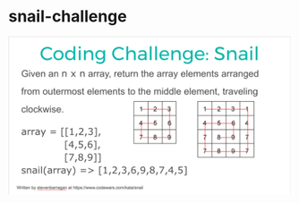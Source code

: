 # snail-challenge

<img src="https://github.com/bbcrabb/snail-challenge/blob/master/Screen%20Shot%202017-04-13%20at%209.33.55%20AM.png" />
